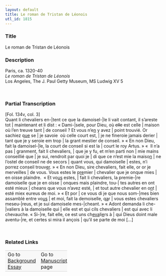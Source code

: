 ```yaml
---  
layout: default  
title: Le roman de Tristan de Léonois  
utl_id: 1815
---
```


### Title

Le roman de Tristan de Léonois


### Description

<p>Paris, ca. 1320-40<br /><em>Le roman de Tristan de Léonois</em><br />
Los Angeles, The J. Paul Getty Museum, MS Ludwig XV 5</p>
<p> </p>


### Partial Transcription

<p>[Fol. 134v, col. 3]<br />
Quant li chevaliers en-|tent ce que la damoisel-|le li vait contant, il s’areste tot | maintenant et li dist : « Dami-|sele, pour Dieu, où <s>elle</s> est celle | maison où l’en treuve tant | de conseil ? Et vous n’e<u>n</u> y avez | point trouvié. Or sachiez q<u>ue</u> se | je savoie  où celle court est, | je ne fineroie jamais derier | tant que je y seroie em trop | la grant mestier de conseil. » « En non Dieu, fait la damoisel-|le, la court de conseil si est la | court le roy Artus. » «  Il n’a pas | granment, fait li chevaliers, | que je y fu, et m’en parti non | mie mains conseillié que | je sui, rendroit par quoi je | di que ce n’est mie la maiso<u>n</u> | ne l’ostel de conseil ne de secors | quant vous, qui damoiselle | estes, n’i porrez conseil trouv<u>er</u>. » « En non Dieu, sire chevaliers, fait elle, or or je merveilles | de vous. Vous estes le p<u>re</u>mier | chevalier que je onque mies | en oisse plaindre.  « Et vo<u>us</u> estes, | fait li chevaliers, la premie-|re damoiselle que je en oisse | onques mais plaindre, tou-| tes autres en ont esté mieux | cheans que vous n’avez esté, | et tout autre chevalier en o<u>n</u>t | esté miex eureus de moi. » « Et por | ce vous di je que nous som-|mes bien assamblé entre vo<u>us</u> | et moi, fait la demoiselle, q<u>a</u>r | vous estes chevaliers meseu-|reus, et je sui damoisele mes-|cheant. » « Adont demanda li che-|valiers à la damoiselle qui | elle est et qui cils chevaliers | est qui avec li chevauche. « Si-|re, fait elle, ce est uns ch<u>eva</u>li<u>e</u>rs à | qui Dieus doint male aventu-|re, et certes si mira il ançois | qu’il se parte de moi […]</p>
<p> </p>


### Related Links

<table border="0.5" cellpadding="1" cellspacing="1" style="width: 200px; background-color:#F8F8F8;">
    <tbody style="border-color:#ccc">
        <tr style="border-color:#ccc">
            <td>Go to <a href="https://centerfordigitalhumanities.github.io/Newberry-French-paleography/essay/1815" target="_blank">Background Essay</a></td>
            <td>Go to <a href="https://centerfordigitalhumanities.github.io/Newberry-French-paleography/www/record.html?id=1815" target="_blank">Manuscript</a> page</td>
        </tr>
    </tbody>
</table>
